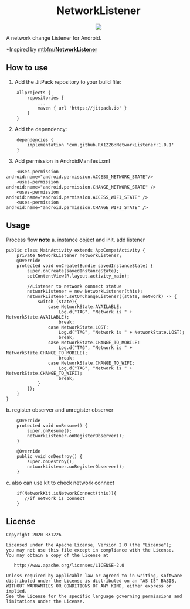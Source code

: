 <h1 align="center">NetworkListener</h1>

<p align="center">
  <a target="_blank" href="https://www.paypal.me/RX1226" title="Donate using PayPal"><img src="https://img.shields.io/badge/paypal-donate-yellow.svg" /></a>
</p>


A network change Listener for Android.

*Inspired by [mtbfm](https://github.com/mtbfm)/**[NetworkListener](https://github.com/mtbfm/NetworkListener)**

## How to use

1. Add the JitPack repository to your build file:
```
    allprojects {
        repositories {
            ...
            maven { url 'https://jitpack.io' }
        }
    }
```
2. Add the dependency:
```
    dependencies {
        implementation 'com.github.RX1226:NetworkListener:1.0.1'
    }
```

3. Add permission in AndroidManifest.xml
```
    <uses-permission android:name="android.permission.ACCESS_NETWORK_STATE"/>
    <uses-permission android:name="android.permission.CHANGE_NETWORK_STATE" />
    <uses-permission android:name="android.permission.ACCESS_WIFI_STATE" />
    <uses-permission android:name="android.permission.CHANGE_WIFI_STATE" />
```
## Usage
Process flow
**note**
a. instance object and init, add listener

```
public class MainActivity extends AppCompatActivity {
    private NetworkListener networkListener;
    @Override
    protected void onCreate(Bundle savedInstanceState) {
        super.onCreate(savedInstanceState);
        setContentView(R.layout.activity_main);

        //Listener to network connect statue
        networkListener = new NetworkListener(this);
        networkListener.setOnChangeListener((state, network) -> {
            switch (state){
                case NetworkState.AVAILABLE:
                    Log.d("TAG", "Network is " + NetworkState.AVAILABLE);
                    break;
                case NetworkState.LOST:
                    Log.d("TAG", "Network is " + NetworkState.LOST);
                    break;
                case NetworkState.CHANGE_TO_MOBILE:
                    Log.d("TAG", "Network is " + NetworkState.CHANGE_TO_MOBILE);
                    break;
                case NetworkState.CHANGE_TO_WIFI:
                    Log.d("TAG", "Network is " + NetworkState.CHANGE_TO_WIFI);
                    break;
            }
        });
    }
}
```
b. register observer and unregister observer
```
    @Override
    protected void onResume() {
        super.onResume();
        networkListener.onRegisterObserver();
    }

    @Override
    public void onDestroy() {
        super.onDestroy();
        networkListener.unRegisterObserver();
    }
```
c. also can use kit to check network connect
```
    if(NetworkKit.isNetworkConnect(this)){
       //if network is connect
    }
```
## License
	Copyright 2020 RX1226
	
	Licensed under the Apache License, Version 2.0 (the "License");
	you may not use this file except in compliance with the License.
	You may obtain a copy of the License at
	
	   http://www.apache.org/licenses/LICENSE-2.0
	
	Unless required by applicable law or agreed to in writing, software
	distributed under the License is distributed on an "AS IS" BASIS,
	WITHOUT WARRANTIES OR CONDITIONS OF ANY KIND, either express or implied.
	See the License for the specific language governing permissions and
	limitations under the License.
